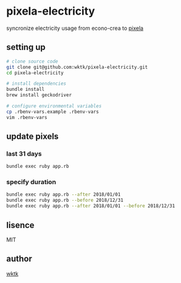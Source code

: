 # pixela-electricity

syncronize electricity usage from econo-crea to [pixela](https://pixe.la)

## setting up

```sh
# clone source code
git clone git@github.com:wktk/pixela-electricity.git
cd pixela-electricity

# install dependencies
bundle install
brew install geckodriver

# configure environmental variables
cp .rbenv-vars.example .rbenv-vars
vim .rbenv-vars
```

## update pixels

### last 31 days

```sh
bundle exec ruby app.rb
```

### specify duration

```sh
bundle exec ruby app.rb --after 2018/01/01
bundle exec ruby app.rb --before 2018/12/31
bundle exec ruby app.rb --after 2018/01/01 --before 2018/12/31
```

## lisence

MIT

## author

[wktk](https://github.com/wktk)
